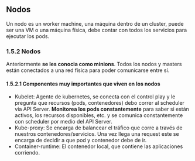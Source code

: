 ## Nodos

Un nodo es un worker machine, una máquina dentro de un cluster, puede ser una VM o una máquina física, debe contar con todos los servicios para ejecutar los pods.

### 1.5.2 Nodos

Anteriormente **se les conocia como minions**. Todos los nodos y masters están
conectados a una red física para poder comunicarse entre sí.

#### 1.5.2.1 Componentes muy importantes que viven en los nodos

-   Kubelet: Agente de kubernetes, se conecta con el control play y le pregunta
    que recursos (pods, contenedores) debo correr al scheduler via API Server.
    **Monitorea los pods constantemente** para saber si están activos, los
    recursos disponibles, etc. y se comunica constantemente con scheduler por
    medio del API Server.
-   Kube-proxy: Se encarga de balancear el tráfico que corre a través de
    nuestros contenedores/servicios. Una vez llega una request este se encarga
    de decidir a que pod y contenedor debe de ir.
-   Container-runtime: El contenedor local, que contiene las aplicaciones
    corriendo.

